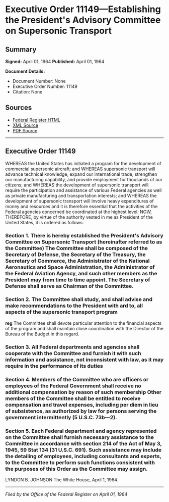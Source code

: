 # Executive Order 11149—Establishing the President's Advisory Committee on Supersonic Transport

## Summary

**Signed:** April 01, 1964
**Published:** April 01, 1964

**Document Details:**
- Document Number: None
- Executive Order Number: 11149
- Citation: None

## Sources
- [Federal Register HTML](https://www.presidency.ucsb.edu/documents/executive-order-11149-establishing-the-presidents-advisory-committee-supersonic-transport)
- [XML Source](None)
- [PDF Source](None)

---

## Executive Order 11149

WHEREAS the United States has initiated a program for the development of commercial supersonic aircraft; and
WHEREAS supersonic transport will advance technical knowledge, expand our international trade, strengthen our manufacturing capability, and provide employment for thousands of our citizens; and
WHEREAS the development of supersonic transport will require the participation and assistance of various Federal agencies as well as private manufacturing and transportation interests; and
WHEREAS the development of supersonic transport will involve heavy expenditures of money and resources and it is therefore essential that the activities of the Federal agencies concerned be coordinated at the highest level:
NOW, THEREFORE, by virtue of the authority vested in me as President of the United States, it is ordered as follows:
### Section 1. There is hereby established the President's Advisory Committee on Supersonic Transport (hereinafter referred to as the Committee) The Committee shall be composed of the Secretary of Defense, the Secretary of the Treasury, the Secretary of Commerce, the Administrator of the National Aeronautics and Space Administration, the Administrator of the Federal Aviation Agency, and such other members as the President may from time to time appoint. The Secretary of Defense shall serve as Chairman of the Committee.

### Section 2. The Committee shall study, and shall advise and make recommendations to the President with ard to, all aspects of the supersonic transport program

**reg**
 The Committee shall devote particular attention to the financial aspects of the program and shall maintain close coordination with the Director of the Bureau of the Budget in this regard.

### Section 3. All Federal departments and agencies shall cooperate with the Committee and furnish it with such information and assistance, not inconsistent with law, as it may require in the performance of its duties

### Section 4. Members of the Committee who are officers or employees of the Federal Government shall receive no additional compensation by reason of such membership Other members of the Committee shall be entitled to receive compensation and travel expenses, including per diem in lieu of subsistence, as authorized by law for persons serving the government intermittently (5 U.S.C. 73b—2).

### Section 5. Each Federal department and agency represented on the Committee shall furnish necessary assistance to the Committee in accordance with section 214 of the Act of May 3, 1945, 59 Stat 134 (31 U.S.C. 691). Such assistance may include the detailing of employees, including consultants and experts, to the Committee to perform such functions consistent with the purposes of this Order as the Committee may assign.

LYNDON B. JOHNSON
The White House,
April 1, 1964.

---

*Filed by the Office of the Federal Register on April 01, 1964*
